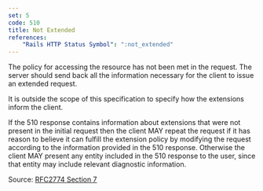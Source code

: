 ```yaml
---
set: 5
code: 510
title: Not Extended
references:
    "Rails HTTP Status Symbol": ":not_extended"
---
```


The policy for accessing the resource has not been met in the request. The
server should send back all the information necessary for the client to issue an
extended request.

It is outside the scope of this specification to specify how
the extensions inform the client.

If the 510 response contains information about extensions that were not present
in the initial request then the client MAY repeat the request if it has reason
to believe it can fulfill the extension policy by modifying the request
according to the information provided in the 510 response. Otherwise the client
MAY present any entity included in the 510 response to the user, since that
entity may include relevant diagnostic information.

Source: [RFC2774 Section 7][1]

[1]: <http://tools.ietf.org/html/rfc2774#section-7>